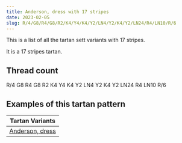 ```yaml
---
title: Anderson, dress with 17 stripes
date: 2023-02-05
slug: R/4/G8/R4/G8/R2/K4/Y4/K4/Y2/LN4/Y2/K4/Y2/LN24/R4/LN10/R/6
---
```

This is a list of all the tartan sett variants with 17 stripes.

It is a 17 stripes tartan.


## Thread count
R/4 G8 R4 G8 R2 K4 Y4 K4 Y2 LN4 Y2 K4 Y2 LN24 R4 LN10 R/6

## Examples of this tartan pattern

| Tartan Variants |
|---------------|
| [Anderson, dress](/variants/r/4/g8/r4/g8/r2/k4/y4/k4/y2/ln4/y2/k4/y2/ln24/r4/ln10/r/6-g008000-k000000-lne0e0e0-rc00000-yf0c000)||
